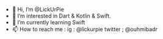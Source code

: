 - 👋 Hi, I’m @LickUrPie
- 👀 I’m interested in Dart & Kotlin & Swift.
- 🌱 I’m currently learning Swift
- 📫 How to reach me : ig : @lickurpie
                        twitter ; @ouhmibadr

<!---
LickUrPie/LickUrPie is a ✨ DICKHEAD ✨ 
--->
